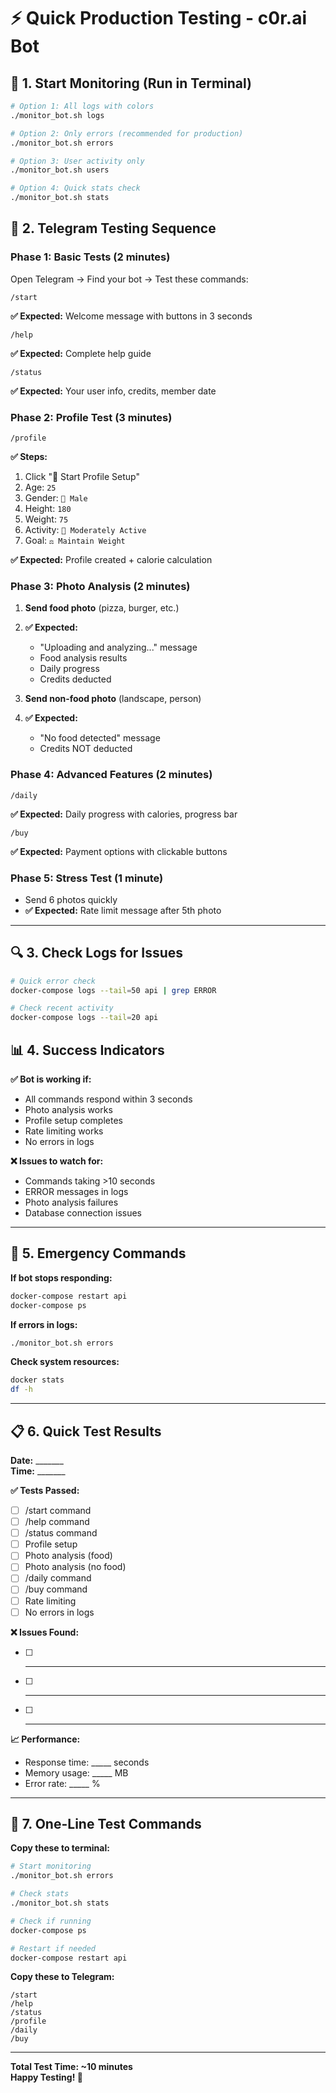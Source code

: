 # ⚡ Quick Production Testing - c0r.ai Bot

## 🚀 **1. Start Monitoring (Run in Terminal)**

```bash
# Option 1: All logs with colors
./monitor_bot.sh logs

# Option 2: Only errors (recommended for production)
./monitor_bot.sh errors

# Option 3: User activity only
./monitor_bot.sh users

# Option 4: Quick stats check
./monitor_bot.sh stats
```

## 📱 **2. Telegram Testing Sequence**

### **Phase 1: Basic Tests (2 minutes)**
Open Telegram → Find your bot → Test these commands:

```
/start
```
**✅ Expected:** Welcome message with buttons in 3 seconds

```
/help
```
**✅ Expected:** Complete help guide

```
/status
```
**✅ Expected:** Your user info, credits, member date

### **Phase 2: Profile Test (3 minutes)**
```
/profile
```
**✅ Steps:**
1. Click "🚀 Start Profile Setup"
2. Age: `25`
3. Gender: `👨 Male`
4. Height: `180`
5. Weight: `75`
6. Activity: `🏃 Moderately Active`
7. Goal: `⚖️ Maintain Weight`

**✅ Expected:** Profile created + calorie calculation

### **Phase 3: Photo Analysis (2 minutes)**
1. **Send food photo** (pizza, burger, etc.)
2. **✅ Expected:** 
   - "Uploading and analyzing..." message
   - Food analysis results
   - Daily progress
   - Credits deducted

3. **Send non-food photo** (landscape, person)
4. **✅ Expected:** 
   - "No food detected" message
   - Credits NOT deducted

### **Phase 4: Advanced Features (2 minutes)**
```
/daily
```
**✅ Expected:** Daily progress with calories, progress bar

```
/buy
```
**✅ Expected:** Payment options with clickable buttons

### **Phase 5: Stress Test (1 minute)**
- Send 6 photos quickly
- **✅ Expected:** Rate limit message after 5th photo

---

## 🔍 **3. Check Logs for Issues**

```bash
# Quick error check
docker-compose logs --tail=50 api | grep ERROR

# Check recent activity
docker-compose logs --tail=20 api
```

## 📊 **4. Success Indicators**

**✅ Bot is working if:**
- All commands respond within 3 seconds
- Photo analysis works
- Profile setup completes
- Rate limiting works
- No errors in logs

**❌ Issues to watch for:**
- Commands taking >10 seconds
- ERROR messages in logs
- Photo analysis failures
- Database connection issues

---

## 🚨 **5. Emergency Commands**

**If bot stops responding:**
```bash
docker-compose restart api
docker-compose ps
```

**If errors in logs:**
```bash
./monitor_bot.sh errors
```

**Check system resources:**
```bash
docker stats
df -h
```

---

## 📋 **6. Quick Test Results**

**Date:** _______  
**Time:** _______  

**✅ Tests Passed:**
- [ ] /start command
- [ ] /help command  
- [ ] /status command
- [ ] Profile setup
- [ ] Photo analysis (food)
- [ ] Photo analysis (no food)
- [ ] /daily command
- [ ] /buy command
- [ ] Rate limiting
- [ ] No errors in logs

**❌ Issues Found:**
- [ ] _________________________________
- [ ] _________________________________
- [ ] _________________________________

**📈 Performance:**
- Response time: _____ seconds
- Memory usage: _____ MB
- Error rate: _____ %

---

## 🎯 **7. One-Line Test Commands**

**Copy these to terminal:**

```bash
# Start monitoring
./monitor_bot.sh errors

# Check stats
./monitor_bot.sh stats

# Check if running
docker-compose ps

# Restart if needed
docker-compose restart api
```

**Copy these to Telegram:**

```
/start
/help
/status
/profile
/daily
/buy
```

---

**Total Test Time: ~10 minutes**  
**Happy Testing! 🎉** 